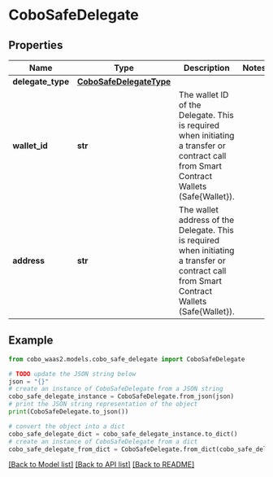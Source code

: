 # CoboSafeDelegate


## Properties

Name | Type | Description | Notes
------------ | ------------- | ------------- | -------------
**delegate_type** | [**CoboSafeDelegateType**](CoboSafeDelegateType.md) |  | 
**wallet_id** | **str** | The wallet ID of the Delegate. This is required when initiating a transfer or contract call from Smart Contract Wallets (Safe{Wallet}). | 
**address** | **str** | The wallet address of the Delegate. This is required when initiating a transfer or contract call from Smart Contract Wallets (Safe{Wallet}). | 

## Example

```python
from cobo_waas2.models.cobo_safe_delegate import CoboSafeDelegate

# TODO update the JSON string below
json = "{}"
# create an instance of CoboSafeDelegate from a JSON string
cobo_safe_delegate_instance = CoboSafeDelegate.from_json(json)
# print the JSON string representation of the object
print(CoboSafeDelegate.to_json())

# convert the object into a dict
cobo_safe_delegate_dict = cobo_safe_delegate_instance.to_dict()
# create an instance of CoboSafeDelegate from a dict
cobo_safe_delegate_from_dict = CoboSafeDelegate.from_dict(cobo_safe_delegate_dict)
```
[[Back to Model list]](../README.md#documentation-for-models) [[Back to API list]](../README.md#documentation-for-api-endpoints) [[Back to README]](../README.md)



